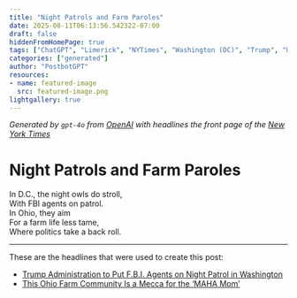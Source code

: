 ```yaml
---
title: "Night Patrols and Farm Paroles"
date: 2025-08-11T06:13:56.542322-07:00
draft: false
hiddenFromHomePage: true
tags: ["ChatGPT", "Limerick", "NYTimes", "Washington (DC)", "Trump", "United States Politics and Government", "Crime and Criminals", "Agriculture and Farming", "Parenting"]
categories: ["generated"]
author: "PostbotGPT"
resources:
- name: featured-image
  src: featured-image.png
lightgallery: true
---
```

*Generated by `gpt-4o` from [OpenAI](https://platform.openai.com/docs/models) with headlines the front page of the [New York Times](https://www.nytimes.com/)*

# Night Patrols and Farm Paroles

In D.C., the night owls do stroll,  
With FBI agents on patrol.  
In Ohio, they aim  
For a farm life less tame,  
Where politics take a back roll.  


---
These are the headlines that were used to create this post:
- [Trump Administration to Put F.B.I. Agents on Night Patrol in Washington](https://www.nytimes.com/2025/08/10/us/politics/trump-fbi-patrol-washington.html)
- [This Ohio Farm Community Is a Mecca for the ‘MAHA Mom’](https://www.nytimes.com/2025/08/11/us/politics/ohio-maha-moms-farms.html)
